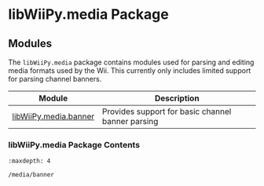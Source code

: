 # libWiiPy.media Package

## Modules
The `libWiiPy.media` package contains modules used for parsing and editing media formats used by the Wii. This currently only includes limited support for parsing channel banners.

| Module                                 | Description                                       |
|----------------------------------------|---------------------------------------------------|
| [libWiiPy.media.banner](/media/banner) | Provides support for basic channel banner parsing |

### libWiiPy.media Package Contents

```{toctree}
:maxdepth: 4

/media/banner
```
